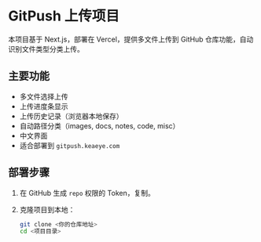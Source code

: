 # GitPush 上传项目

本项目基于 Next.js，部署在 Vercel，提供多文件上传到 GitHub 仓库功能，自动识别文件类型分类上传。

## 主要功能

- 多文件选择上传
- 上传进度条显示
- 上传历史记录（浏览器本地保存）
- 自动路径分类（images, docs, notes, code, misc）
- 中文界面
- 适合部署到 `gitpush.keaeye.com`

## 部署步骤

1. 在 GitHub 生成 `repo` 权限的 Token，复制。

2. 克隆项目到本地：
   ```bash
   git clone <你的仓库地址>
   cd <项目目录>
